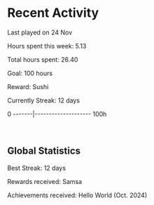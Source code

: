# Recent Activity
Last played on 24 Nov  

Hours spent this week: 5.13  

Total hours spent: 26.40  

Goal: 100 hours  

Reward: Sushi  

Currently Streak: 12 days 

0 -------|-------------------- 100h  
<br><br>

## Global Statistics
Best Streak: 12 days

Rewards received: Samsa

Achievements received: Hello World (Oct. 2024)
